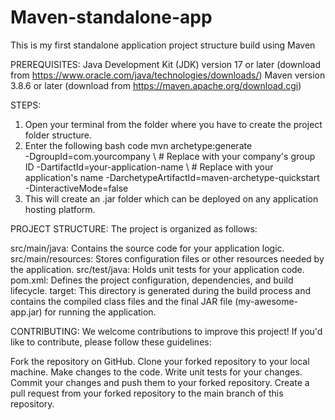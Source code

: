 # Maven-standalone-app
This is my first standalone application project structure build using Maven

PREREQUISITES:
Java Development Kit (JDK) version 17 or later (download from https://www.oracle.com/java/technologies/downloads/)
Maven version 3.8.6 or later (download from https://maven.apache.org/download.cgi)

STEPS:
1. Open your terminal from the folder where you have to create the project folder structure.
2. Enter the following bash code
   mvn archetype:generate \
  -DgroupId=com.yourcompany \  # Replace with your company's group ID
  -DartifactId=your-application-name \  # Replace with your application's name
  -DarchetypeArtifactId=maven-archetype-quickstart \
  -DinteractiveMode=false
3. This will create an .jar folder which can be deployed on any application hosting platform. 

PROJECT STRUCTURE:
The project is organized as follows:

src/main/java: Contains the source code for your application logic.
src/main/resources: Stores configuration files or other resources needed by the application.
src/test/java: Holds unit tests for your application code.
pom.xml: Defines the project configuration, dependencies, and build lifecycle.
target: This directory is generated during the build process and contains the compiled class files and the final JAR file (my-awesome-app.jar) for running the application.

CONTRIBUTING:
We welcome contributions to improve this project! If you'd like to contribute, please follow these guidelines:

Fork the repository on GitHub.
Clone your forked repository to your local machine.
Make changes to the code.
Write unit tests for your changes.
Commit your changes and push them to your forked repository.
Create a pull request from your forked repository to the main branch of this repository.
